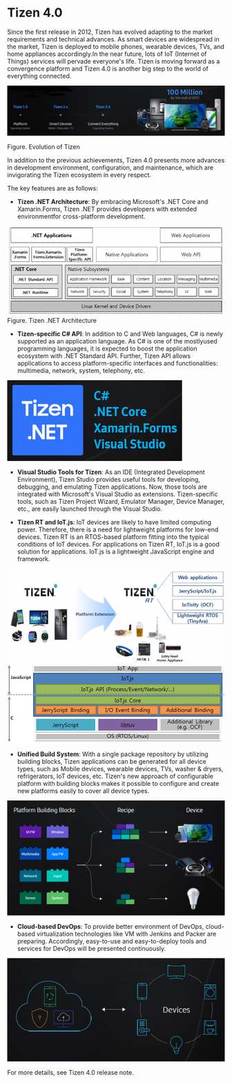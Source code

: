 # Tizen 4.0
Since the first release in 2012, Tizen has evolved adapting to the market requirements and technical advances. As smart devices are widespread in the market, Tizen is deployed to mobile phones, wearable devices, TVs, and home appliances accordingly.In the near future, lots of IoT (Internet of Things) services will pervade everyone's life. Tizen is moving forward as a convergence platform and Tizen 4.0 is another big step to the world of everything connected.

![img](media/4.0_Tizen_Evolution.png)

Figure. Evolution of Tizen

In addition to the previous achievements, Tizen 4.0 presents more advances in development environment, configuration, and maintenance, which are invigorating the Tizen ecosystem in every respect.

The key features are as follows:
* **Tizen .NET Architecture**: By embracing Microsoft's .NET Core and Xamarin.Forms, Tizen .NET provides developers with extended environmentfor cross-platform development.

![img](media/4.0_TizenArch.png)
Figure. Tizen .NET Architecture

* **Tizen-specific C# API**: In addition to C and Web languages, C# is newly supported as an application language. As C# is one of the mostlyused programming languages, it is expected to boost the application ecosystem with .NET Standard API. Further, Tizen API allows applications to access platform-specific interfaces and functionalities: multimedia, network, system, telephony, etc.

![img](media/4.0_Tizen.NET.png)

* **Visual Studio Tools for Tizen**: As an IDE (Integrated Development Environment), Tizen Studio provides useful tools for developing, debugging, and emulating Tizen applications. Now, those tools are integrated with Microsoft's Visual Studio as extensions. Tizen-specific tools, such as Tizen Project Wizard, Emulator Manager, Device Manager, etc., are easily launched through the Visual Studio.

* **Tizen RT and IoT.js**: IoT devices are likely to have limited computing power. Therefore, there is a need for lightweight platforms for low-end devices. Tizen RT is an RTOS-based platform fitting into the typical conditions of IoT devices. For applications on Tizen RT, IoT.js is a good solution for applications. IoT.js is a lightweight JavaScript engine and framework.

![img](media/tizen_rt_introduction-800x350.png)
![img](media/iot_js_fw_diagram.png)

* **Unified Build System**: With a single package repository by utilizing building blocks, Tizen applications can be generated for all device types, such as Mobile devices, wearable devices, TVs, washer & dryers, refrigerators, IoT devices, etc. Tizen's new approach of configurable platform with building blocks makes it possible to configure and create new platforms easily to cover all device types.

![img](media/4.0_BuildingBlocks.png)

* **Cloud-based DevOps**: To provide better environment of DevOps, cloud-based virtualization technologies like VM with Jenkins and Packer are preparing. Accordingly, easy-to-use and easy-to-deploy tools and services for DevOps will be presented continuously.

![img](media/4.0_Cloud.png)

For more details, see Tizen 4.0 release note.
